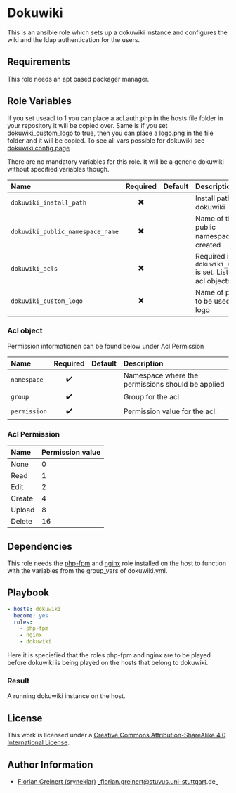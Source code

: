 # Dokuwiki

This is an ansible role which sets up a dokuwiki instance and configures the wiki and the ldap authentication for the users.

## Requirements

This role needs an apt based packager manager.


## Role Variables

If you set useacl to 1 you can place a acl.auth.php in the hosts file folder in your repository it will be copied over.
Same is if you set dokuwiki_custom_logo to true, then you can place a logo.png in the file folder and it will be copied.
To see all vars possible for dokuwiki see
[dokuwiki config page](https://www.dokuwiki.org/config)

There are no mandatory variables for this role. It will be a generic dokuwiki without specified variables though.

| Name                             |         Required         | Default | Description                                                     |
|:---------------------------------|:------------------------:|:--------|:----------------------------------------------------------------|
| `dokuwiki_install_path`          | :heavy_multiplication_x: |         | Install path of dokuwiki                                        |
| `dokuwiki_public_namespace_name` | :heavy_multiplication_x: |         | Name of the public namespace to be created                      |
| `dokuwiki_acls`                  | :heavy_multiplication_x: |         | Required if `dokuwiki_useacls` is set. List of dict acl objects |
| `dokuwiki_custom_logo`           | :heavy_multiplication_x: |         | Name of png file to be used as logo                             |                        |

### Acl object
Permission informationen can be found below under Acl Permission

| Name         |      Required      | Default | Description                                       |
|:-------------|:------------------:|:--------|:--------------------------------------------------|
| `namespace`  | :heavy_check_mark: |         | Namespace where the permissions should be applied |
| `group`      | :heavy_check_mark: |         | Group for the acl                                 |
| `permission` | :heavy_check_mark: |         | Permission value for the acl.                     |

### Acl Permission
| Name   | Permission value |
|:-------|:-----------------|
| None   | 0                |
| Read   | 1                |
| Edit   | 2                |
| Create | 4                |
| Upload | 8                |
| Delete | 16               |



## Dependencies

This role needs the [php-fpm](https://github.com/stuvusIT/php-fpm) and [nginx](https://github.com/stuvusIT/nginx) role installed on the host to function with the variables from the group_vars of dokuwiki.yml.

## Playbook

```yml
- hosts: dokuwiki
  become: yes
  roles:
    - php-fpm
    - nginx
    - dokuwiki
```
Here it is speciefied that the roles php-fpm and nginx are to be played before
dokuwiki is being played on the hosts that belong to dokuwiki.

### Result
A running dokuwiki instance on the host.

## License

This work is licensed under a [Creative Commons Attribution-ShareAlike 4.0 International License](http://creativecommons.org/licenses/by-sa/4.0/).


## Author Information

 * [Florian Greinert (sryneklar)](https://github.com/sryneklar) _florian.greinert@stuvus.uni-stuttgart.de_
